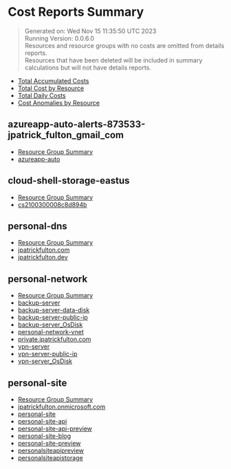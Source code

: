 # Cost Reports Summary

> Generated on: Wed Nov 15 11:35:50 UTC 2023 <br />
> Running Version: 0.0.6.0 <br />
> Resources and resource groups with no costs are omitted from details reports. <br />
> Resources that have been deleted will be included in summary calculations but will not have details reports.

- [Total Accumulated Costs](./accumulated-cost.md)
- [Total Cost by Resource](./cost-by-resource.md)
- [Total Daily Costs](./daily-costs.md)
- [Cost Anomalies by Resource](./anomalies-by-resource.md)







## azureapp-auto-alerts-873533-jpatrick_fulton_gmail_com

- [Resource Group Summary](./azureapp-auto-alerts-873533-jpatrick_fulton_gmail_com/README.md)
- [azureapp-auto](./azureapp-auto-alerts-873533-jpatrick_fulton_gmail_com/azureapp-auto.md)

## cloud-shell-storage-eastus

- [Resource Group Summary](./cloud-shell-storage-eastus/README.md)
- [cs2100300008c8d894b](./cloud-shell-storage-eastus/cs2100300008c8d894b.md)

## personal-dns

- [Resource Group Summary](./personal-dns/README.md)
- [jpatrickfulton.com](./personal-dns/jpatrickfulton.com.md)
- [jpatrickfulton.dev](./personal-dns/jpatrickfulton.dev.md)

## personal-network

- [Resource Group Summary](./personal-network/README.md)
- [backup-server](./personal-network/backup-server.md)
- [backup-server-data-disk](./personal-network/backup-server-data-disk.md)
- [backup-server-public-ip](./personal-network/backup-server-public-ip.md)
- [backup-server_OsDisk](./personal-network/backup-server_OsDisk.md)
- [personal-network-vnet](./personal-network/personal-network-vnet.md)
- [private.jpatrickfulton.com](./personal-network/private.jpatrickfulton.com.md)
- [vpn-server](./personal-network/vpn-server.md)
- [vpn-server-public-ip](./personal-network/vpn-server-public-ip.md)
- [vpn-server_OsDisk](./personal-network/vpn-server_OsDisk.md)

## personal-site

- [Resource Group Summary](./personal-site/README.md)
- [jpatrickfulton.onmicrosoft.com](./personal-site/jpatrickfulton.onmicrosoft.com.md)
- [personal-site](./personal-site/personal-site.md)
- [personal-site-api](./personal-site/personal-site-api.md)
- [personal-site-api-preview](./personal-site/personal-site-api-preview.md)
- [personal-site-blog](./personal-site/personal-site-blog.md)
- [personal-site-preview](./personal-site/personal-site-preview.md)
- [personalsiteapipreview](./personal-site/personalsiteapipreview.md)
- [personalsiteapistorage](./personal-site/personalsiteapistorage.md)


